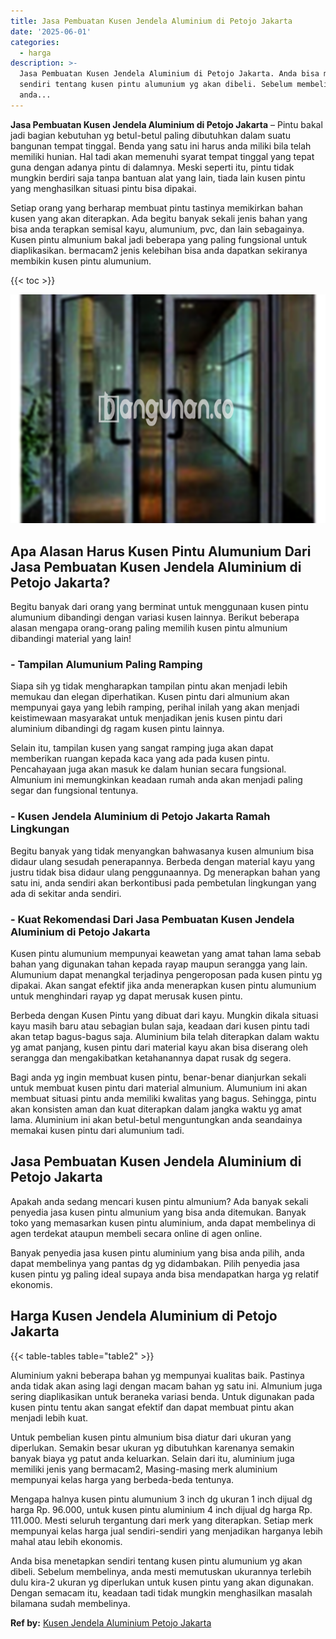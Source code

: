 ```yaml
---
title: Jasa Pembuatan Kusen Jendela Aluminium di Petojo Jakarta
date: '2025-06-01'
categories:
  - harga
description: >-
  Jasa Pembuatan Kusen Jendela Aluminium di Petojo Jakarta. Anda bisa menetapkan
  sendiri tentang kusen pintu alumunium yg akan dibeli. Sebelum membelinya,
  anda...
---
```


**Jasa Pembuatan Kusen Jendela Aluminium di Petojo Jakarta** – Pintu bakal jadi bagian kebutuhan yg betul-betul paling dibutuhkan dalam suatu bangunan tempat tinggal. Benda yang satu ini harus anda miliki bila telah memiliki hunian. Hal tadi akan memenuhi syarat tempat tinggal yang tepat guna dengan adanya pintu di dalamnya. Meski seperti itu, pintu tidak mungkin berdiri saja tanpa bantuan alat yang lain, tiada lain kusen pintu yang menghasilkan situasi pintu bisa dipakai.

Setiap orang yang berharap membuat pintu tastinya memikirkan bahan kusen yang akan diterapkan. Ada begitu banyak sekali jenis bahan yang bisa anda terapkan semisal kayu, alumunium, pvc, dan lain sebagainya. Kusen pintu almunium bakal jadi beberapa yang paling fungsional untuk diaplikasikan. bermacam2 jenis kelebihan bisa anda dapatkan sekiranya membikin kusen pintu alumunium.

{{< toc >}}

![Jasa Pembuatan Kusen Jendela Aluminium di Petojo Jakarta](/images/harga-kusen-jendela-alumunium-09.png)

## Apa Alasan Harus Kusen Pintu Alumunium Dari Jasa Pembuatan Kusen Jendela Aluminium di Petojo Jakarta?

Begitu banyak dari orang yang berminat untuk menggunaan kusen pintu alumunium dibandingi dengan variasi kusen lainnya. Berikut beberapa alasan mengapa orang-orang paling memilih kusen pintu almunium dibandingi material yang lain!

### \- Tampilan Alumunium Paling Ramping

Siapa sih yg tidak mengharapkan tampilan pintu akan menjadi lebih memukau dan elegan diperhatikan. Kusen pintu dari almunium akan mempunyai gaya yang lebih ramping, perihal inilah yang akan menjadi keistimewaan masyarakat untuk menjadikan jenis kusen pintu dari aluminium dibandingi dg ragam kusen pintu lainnya.

Selain itu, tampilan kusen yang sangat ramping juga akan dapat memberikan ruangan kepada kaca yang ada pada kusen pintu. Pencahayaan juga akan masuk ke dalam hunian secara fungsional. Almunium ini memungkinkan keadaan rumah anda akan menjadi paling segar dan fungsional tentunya.

### \- Kusen Jendela Aluminium di Petojo Jakarta Ramah Lingkungan

Begitu banyak yang tidak menyangkan bahwasanya kusen almunium bisa didaur ulang sesudah penerapannya. Berbeda dengan material kayu yang justru tidak bisa didaur ulang penggunaannya. Dg menerapkan bahan yang satu ini, anda sendiri akan berkontibusi pada pembetulan lingkungan yang ada di sekitar anda sendiri.

### \- Kuat Rekomendasi Dari Jasa Pembuatan Kusen Jendela Aluminium di Petojo Jakarta

Kusen pintu alumunium mempunyai keawetan yang amat tahan lama sebab bahan yang digunakan tahan kepada rayap maupun serangga yang lain. Alumunium dapat menangkal terjadinya pengeroposan pada kusen pintu yg dipakai. Akan sangat efektif jika anda menerapkan kusen pintu alumunium untuk menghindari rayap yg dapat merusak kusen pintu.

Berbeda dengan Kusen Pintu yang dibuat dari kayu. Mungkin dikala situasi kayu masih baru atau sebagian bulan saja, keadaan dari kusen pintu tadi akan tetap bagus-bagus saja. Aluminium bila telah diterapkan dalam waktu yg amat panjang, kusen pintu dari material kayu akan bisa diserang oleh serangga dan mengakibatkan ketahanannya dapat rusak dg segera.

Bagi anda yg ingin membuat kusen pintu, benar-benar dianjurkan sekali untuk membuat kusen pintu dari material almunium. Alumunium ini akan membuat situasi pintu anda memiliki kwalitas yang bagus. Sehingga, pintu akan konsisten aman dan kuat diterapkan dalam jangka waktu yg amat lama. Aluminium ini akan betul-betul menguntungkan anda seandainya memakai kusen pintu dari alumunium tadi.

## Jasa Pembuatan Kusen Jendela Aluminium di Petojo Jakarta

Apakah anda sedang mencari kusen pintu almunium? Ada banyak sekali penyedia jasa kusen pintu almunium yang bisa anda ditemukan. Banyak toko yang memasarkan kusen pintu aluminium, anda dapat membelinya di agen terdekat ataupun membeli secara online di agen online.

Banyak penyedia jasa kusen pintu aluminium yang bisa anda pilih, anda dapat membelinya yang pantas dg yg didambakan. Pilih penyedia jasa kusen pintu yg paling ideal supaya anda bisa mendapatkan harga yg relatif ekonomis.

## Harga Kusen Jendela Aluminium di Petojo Jakarta

{{< table-tables table="table2" >}}

Aluminium yakni beberapa bahan yg mempunyai kualitas baik. Pastinya anda tidak akan asing lagi dengan macam bahan yg satu ini. Almunium juga sering diaplikasikan untuk beraneka variasi benda. Untuk digunakan pada kusen pintu tentu akan sangat efektif dan dapat membuat pintu akan menjadi lebih kuat.

Untuk pembelian kusen pintu almunium bisa diatur dari ukuran yang diperlukan. Semakin besar ukuran yg dibutuhkan karenanya semakin banyak biaya yg patut anda keluarkan. Selain dari itu, aluminium juga memiliki jenis yang bermacam2, Masing-masing merk aluminium mempunyai kelas harga yang berbeda-beda tentunya.

Mengapa halnya kusen pintu alumunium 3 inch dg ukuran 1 inch dijual dg harga Rp. 96.000, untuk kusen pintu aluminium 4 inch dijual dg harga Rp. 111.000. Mesti seluruh tergantung dari merk yang diterapkan. Setiap merk mempunyai kelas harga jual sendiri-sendiri yang menjadikan harganya lebih mahal atau lebih ekonomis.

Anda bisa menetapkan sendiri tentang kusen pintu alumunium yg akan dibeli. Sebelum membelinya, anda mesti memutuskan ukurannya terlebih dulu kira-2 ukuran yg diperlukan untuk kusen pintu yang akan digunakan. Dengan semacam itu, keadaan tadi tidak mungkin menghasilkan masalah bilamana sudah membelinya.

**Ref by:** [Kusen Jendela Aluminium Petojo Jakarta](https://id.wikipedia.org/wiki/Kusen)
